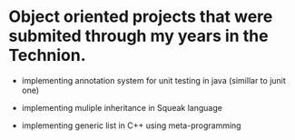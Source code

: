 # Object oriented projects that were submited through my years in the Technion.

  - implementing annotation system for unit testing in java (simillar to junit one)
  
  - implementing muliple inheritance in Squeak language 
  
  - implementing generic list in C++ using meta-programming 
